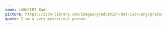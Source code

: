 ```yaml
---
name: LAGHFIRI Badr
picture: https://icon-library.com/images/graduation-hat-icon-png/graduation-hat-icon-png-29.jpg
quote: I am a very mysterious person.
---
```

